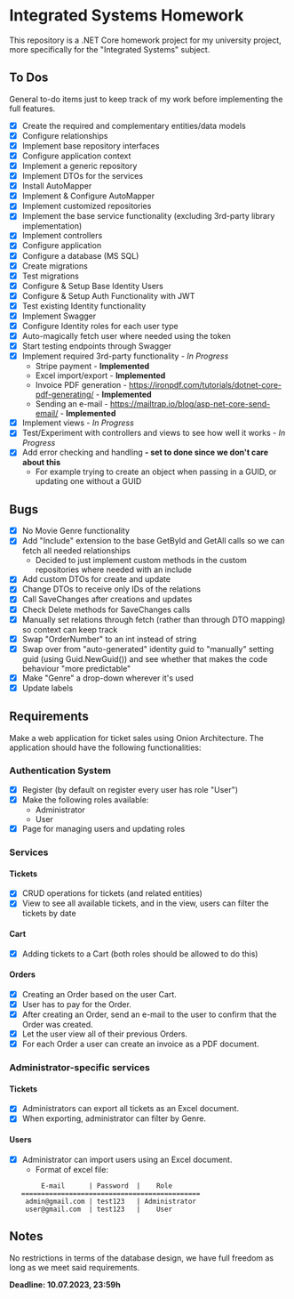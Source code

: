 ﻿# Integrated Systems Homework

This repository is a .NET Core homework project for my university project, more specifically for the "Integrated Systems" subject.

## To Dos
General to-do items just to keep track of my work before implementing the full features.

 - [X] Create the required and complementary entities/data models
 - [X] Configure relationships
 - [X] Implement base repository interfaces
 - [X] Configure application context
 - [X] Implement a generic repository
 - [X] Implement DTOs for the services
 - [X] Install AutoMapper
 - [X] Implement & Configure AutoMapper
 - [X] Implement customized repositories
 - [X] Implement the base service functionality (excluding 3rd-party library implementation)
 - [X] Implement controllers
 - [X] Configure application
 - [X] Configure a database (MS SQL)
 - [X] Create migrations
 - [X] Test migrations
 - [X] Configure & Setup Base Identity Users
 - [X] Configure & Setup Auth Functionality with JWT
 - [X] Test existing Identity functionality
 - [X] Implement Swagger
 - [X] Configure Identity roles for each user type
 - [X] Auto-magically fetch user where needed using the token
 - [X] Start testing endpoints through Swagger
 - [X] Implement required 3rd-party functionality - *In Progress*
      - Stripe payment - **Implemented**
      - Excel import/export - **Implemented**
      - Invoice PDF generation - https://ironpdf.com/tutorials/dotnet-core-pdf-generating/ - **Implemented**
      - Sending an e-mail - https://mailtrap.io/blog/asp-net-core-send-email/ - **Implemented**
 - [X] Implement views - *In Progress*
 - [X] Test/Experiment with controllers and views to see how well it works - *In Progress*
 - [X] Add error checking and handling **- set to done since we don't care about this**
      - For example trying to create an object when passing in a GUID, or updating one without a GUID

## Bugs

 - [X] No Movie Genre functionality
 - [X] Add "Include" extension to the base GetById and GetAll calls so we can fetch all needed relationships
     - Decided to just implement custom methods in the custom repositories where needed with an include
 - [X] Add custom DTOs for create and update
 - [X] Change DTOs to receive only IDs of the relations
 - [X] Call SaveChanges after creations and updates
 - [X] Check Delete methods for SaveChanges calls
 - [X] Manually set relations through fetch (rather than through DTO mapping) so context can keep track
 - [X] Swap "OrderNumber" to an int instead of string
 - [X] Swap over from "auto-generated" identity guid to "manually" setting guid (using Guid.NewGuid()) and see whether that makes the code behaviour "more predictable"
 - [X] Make "Genre" a drop-down wherever it's used
 - [X] Update labels

## Requirements

Make a web application for ticket sales using Onion Architecture. The application should have the following functionalities:

### Authentication System

 - [X] Register (by default on register every user has role "User")
 - [X] Make the following roles available:
   - Administrator
   - User
 - [X] Page for managing users and updating roles
 
 ### Services

 #### Tickets
 - [X] CRUD operations for tickets (and related entities)
 - [X] View to see all available tickets, and in the view, users can filter the tickets by date
 
 #### Cart
 - [X] Adding tickets to a Cart (both roles should be allowed to do this)
 
 #### Orders
 - [X] Creating an Order based on the user Cart.
 - [X] User has to pay for the Order.
 - [X] After creating an Order, send an e-mail to the user to confirm that the Order was created.
 - [X] Let the user view all of their previous Orders.
 - [X] For each Order a user can create an invoice as a PDF document.

 ### Administrator-specific services

 #### Tickets
 - [X] Administrators can export all tickets as an Excel document.
 - [X] When exporting, administrator can filter by Genre.
 
 #### Users
 - [X] Administrator can import users using an Excel document.
   - Format of excel file:
 ```
         E-mail      | Password  |    Role
    =============================================
     admin@gmail.com | test123   | Administrator
     user@gmail.com  | test123   |    User
 ```


## Notes

No restrictions in terms of the database design, we have full freedom as long as we meet said requirements.

**Deadline: 10.07.2023, 23:59h**
